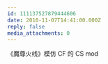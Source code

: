 ```yaml
---
id: 111137527879444606
date: 2010-11-07T14:41:00.000Z
reply: false
media_attachments: 0
---
```


《魔尊火线》模仿 CF 的 CS mod ​​​​


